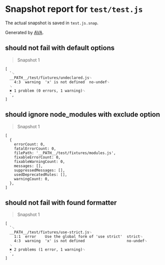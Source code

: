 # Snapshot report for `test/test.js`

The actual snapshot is saved in `test.js.snap`.

Generated by [AVA](https://avajs.dev).

## should not fail with default options

> Snapshot 1

    [
      `␊
      __PATH__/test/fixtures/undeclared.js␊
        4:3  warning  'x' is not defined  no-undef␊
      ␊
      ✖ 1 problem (0 errors, 1 warning)␊
      `,
    ]

## should ignore node_modules with exclude option

> Snapshot 1

    [
      {
        errorCount: 0,
        fatalErrorCount: 0,
        filePath: '__PATH__/test/fixtures/modules.js',
        fixableErrorCount: 0,
        fixableWarningCount: 0,
        messages: [],
        suppressedMessages: [],
        usedDeprecatedRules: [],
        warningCount: 0,
      },
    ]

## should not fail with found formatter

> Snapshot 1

    [
      `␊
      __PATH__/test/fixtures/use-strict.js␊
        1:1  error    Use the global form of 'use strict'  strict␊
        4:3  warning  'x' is not defined                   no-undef␊
      ␊
      ✖ 2 problems (1 error, 1 warning)␊
      `,
    ]
